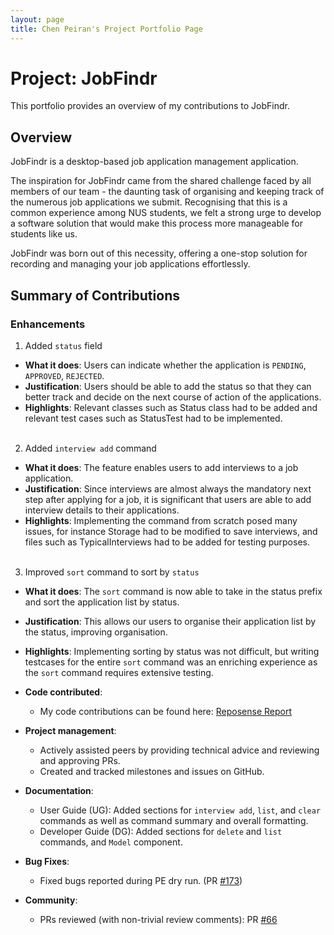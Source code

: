 ```yaml
---
layout: page
title: Chen Peiran's Project Portfolio Page
---
```


# Project: JobFindr

This portfolio provides an overview of my contributions to JobFindr.

## Overview

JobFindr is a desktop-based job application management application.

The inspiration for JobFindr came from the shared challenge faced by all members of our team - the daunting task of
organising and keeping track of the numerous job applications we submit. Recognising that this is a common experience
among NUS students, we felt a strong urge to develop a software solution that would make this process more manageable
for students like us.

JobFindr was born out of this necessity, offering a one-stop solution for recording and managing your job applications
effortlessly.

## Summary of Contributions

### Enhancements
1. Added `status` field
  * **What it does**: Users can indicate whether the application is `PENDING`, `APPROVED`, `REJECTED`.
  * **Justification**: Users should be able to add the status so that they can better track and decide on the next 
  course of action of the applications.
  * **Highlights**: Relevant classes such as Status class had to be added and relevant test cases such as StatusTest 
  had to be implemented.
  <br><br>
2. Added `interview add` command
  * **What it does**: The feature enables users to add interviews to a job application.
  * **Justification**: Since interviews are almost always the mandatory next step after applying for a job, 
    it is significant that users are able to add interview details to their applications.
  * **Highlights**: Implementing the command from scratch posed many issues, for instance Storage had to be modified to 
    save interviews, and files such as TypicalInterviews had to be added for testing purposes.
    <br><br>
3. Improved `sort` command to sort by `status`
  * **What it does**: The `sort` command is now able to take in the status prefix and sort the application list by status.
  * **Justification**: This allows our users to organise their application list by the status, improving organisation.
  * **Highlights**: Implementing sorting by status was not difficult, but writing testcases for the entire 
  `sort` command was an enriching experience as the `sort` command requires extensive testing.

* **Code contributed**:
    * My code contributions can be found here: [Reposense Report](https://nus-cs2103-ay2324s1.github.io/tp-dashboard/?search=peiran18&sort=groupTitle&sortWithin=title&timeframe=commit&mergegroup=&groupSelect=groupByRepos&breakdown=true&checkedFileTypes=docs~functional-code~test-code&since=2023-09-22)
* **Project management**:
    * Actively assisted peers by providing technical advice and reviewing and approving PRs.
    * Created and tracked milestones and issues on GitHub.
* **Documentation**:
    * User Guide (UG): Added sections for `interview add`, `list`, and `clear` commands as well as command summary and 
    overall formatting.
    * Developer Guide (DG): Added sections for `delete` and `list` commands, and `Model` component.
* **Bug Fixes**:
    * Fixed bugs reported during PE dry run. (PR [#173](https://github.com/AY2324S1-CS2103T-W12-3/tp/pull/173))
* **Community**:
    * PRs reviewed (with non-trivial review comments): PR [#66](https://github.com/AY2324S1-CS2103T-W12-3/tp/pull/66)

